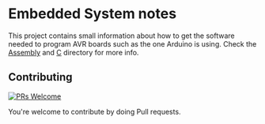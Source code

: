 # Embedded System notes

This project contains small information about how to get the software needed to program AVR boards such as the one Arduino is using. Check the [Assembly](/Assembly) and [C](/C) directory for more info.

## Contributing

[![PRs Welcome](https://img.shields.io/badge/PRs-welcome-brightgreen.svg?style=flat-square)](https://github.com/KTheXIII/embedded_system/pulls)

You're welcome to contribute by doing Pull requests.